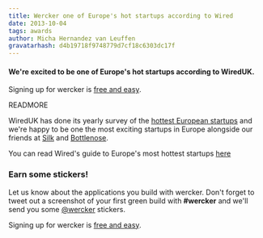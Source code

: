 ```yaml
---
title: Wercker one of Europe's hot startups according to Wired
date: 2013-10-04
tags: awards
author: Micha Hernandez van Leuffen
gravatarhash: d4b19718f9748779d7cf18c6303dc17f
---
```


<h4 class="subheader">
We're excited to be one of Europe's hot startups according to WiredUK.
</h4>

Signing up for wercker is [free and easy](https://app.wercker.com/users/new/).

READMORE

WiredUK has done its yearly survey of the [hottest European startups](http://www.wired.co.uk/magazine/archive/2013/11/european-startups/amsterdam) and we're happy to be one the 
most exciting startups in Europe alongside our friends at [Silk](http://silkapp.com) and [Bottlenose](http://bottlenose.com/).

You can read Wired's guide to Europe's most hottest startups [here](http://www.wired.co.uk/magazine/archive/2013/11/european-startups)

### Earn some stickers!

Let us know about the applications you build with wercker. Don't forget to tweet out a screenshot of your first green build with **#wercker** and we'll send you some [@wercker](http://twitter.com/wercker) stickers.

Signing up for wercker is [free and easy](https://app.wercker.com/users/new/).

